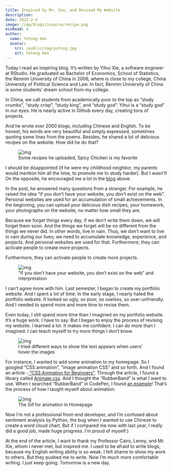 ```yaml
---
title: Inspired by Mr. Xie, and Revised My Website
description: 
date: 2022-2-4
image: /img/blogs/inspire/recipe.png
minRead: 4
author:
  name: Yutong Han
  avatar:
    src: /public/img/yutong.jpg
    alt: Yutong Han
---
```


Today I read an inspiring blog. It’s written by Yihui Xie, a software engineer at RStudio. He graduated as Bachelor of Economics, School of Statistics, the Renmin University of China in 2006, where is close to my college, China University of Political Science and Law. In fact, Renmin University of China is some students’ dream school from my college.

In China, we call students from academically poor to the top as “study crumbs”, “study crisp”, “study king”, and “study god”. Yihui is a “study god” in our eyes. He is nearly active in Github every day, creating tons of projects.

And he wrote over 2000 blogs, including Chinese and English. To be honest, his words are very beautiful and simply expressed, sometimes quoting some lines from the poems. Besides, he shared a lot of delicious recipes on the website. How did he do that?

<figure class="blog-img-container">
  <img src="/img/blogs/inspire/recipe.png" class="blog-img-small" alt="img" loading="lazy" />
  <figcaption class="blog-img-caption">Some recipes he uploaded, Spicy Chicken is my favorite</figcaption>
</figure>

I should be disappointed (if he were my childhood neighbor, my parents would mention him all the time, to promote me to study harder). But I wasn’t! On the opposite, he encouraged me a lot in the [blog](https://yihui.org/cn/2019/07/inner-peace/) above.

In the post, he answered many questions from a stranger. For example, he raised the idea “if you don’t have your website, you don’t exist on the web”. Personal websites are used for an accumulation of small achievements. In the beginning, you can upload your delicious dish recipes, your homework, your photographs on the website, no matter how small they are.

Because we forget things every day, if we don’t write them down, we will forget them soon. And the things we forget will be no different from the things we never did. In other words, live in vain. Thus, we don’t want to live in vain during our lives; we need to accumulate knowledge, experience, and projects. And personal websites are used for that. Furthermore, they can activate people to create more projects.

Furthermore, they can activate people to create more projects.

<figure class="blog-img-container">
  <img src="/img/blogs/inspire/yihui.jpg" class="blog-img-small" alt="img" loading="lazy" />
  <figcaption class="blog-img-caption">"If you don’t have your website, you don’t exist on the web” and interpretation</figcaption>
</figure>

I can’t agree more with him. Last semester, I began to create my portfolio website. And I spent a lot of time. In the early stage, I nearly hated the portfolio website. It looked so ugly, so poor, so useless, so user-unfriendly. And I needed to spend more and more time to revise them.

Even today, I still spend more time than I imagined on my portfolio website. It’s a huge work. I have to say. But I began to enjoy the process of revising my website. I learned a lot. It makes me confident. I can do more than I imagined. I can teach myself to try more things I don’t know.

<figure class="blog-img-container">
  <img src="/img/blogs/inspire/hover.png" class="blog-img-small" alt="img" loading="lazy" />
  <figcaption class="blog-img-caption">I tried different ways to show the text appears when users' hover the images</figcaption>
</figure>

For instance, I wanted to add some animation to my homepage. So I googled “CSS animation”, “image animation CSS” and so forth. And I found an article -[ “CSS Animation for Beginners”](https://thoughtbot.com/blog/css-animation-for-beginners). Through the article, I found a library called [Animate.css](https://animate.style/). And I thought the “RubberBand” is what I want to use. When I searched “RubberBand” in CodePen, I found [an example](https://codepen.io/levineuland/pen/AmwCL)! That’s the process of how I taught myself about animation.

<figure class="blog-img-container">
  <img src="/img/blogs/inspire/profileanimation.gif" class="blog-img-small" alt="img" loading="lazy" />
  <figcaption class="blog-img-caption">The Gif for animation in Homepage</figcaption>
</figure>

Now I’m not a professional front-end developer, and I’m confused about sentiment analysis by Python, the bug when I wanted to use Chinese to create a word cloud chart. But if I compared me now with last year, I really did a good job, made huge progress. I’m proud of myself:)

At the end of the article, I want to thank my Professor Cairo, Lenny, and Mr. Xie, whom I never met, but inspired me. I used to be afraid to write blogs, because my English writing ability is so weak. I felt shame to show my work to others. But they pushed me to write. Now I’m much more comfortable writing. I just keep going. Tomorrow is a new day.
